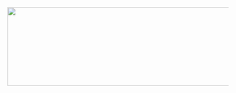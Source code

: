 <div id="header" align="center">
  <img src="https://media1.giphy.com/media/MWRiRARGbMKBnErBHX/giphy.gif" width="1080" height="180"/>
</div>
